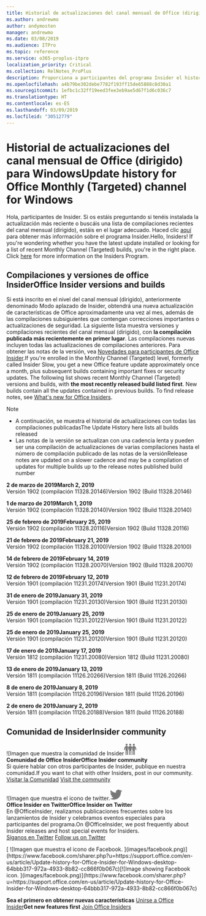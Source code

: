 ```yaml
---
title: Historial de actualizaciones del canal mensual de Office (dirigido)
ms.author: andrewmo
author: andymosten
manager: andrewmo
ms.date: 03/08/2019
ms.audience: ITPro
ms.topic: reference
ms.service: o365-proplus-itpro
localization_priority: Critical
ms.collection: RelNotes_ProPlus
description: Proporciona a participantes del programa Insider el historial de actualizaciones de los lanzamientos del canal mensual de Office (dirigido) para versiones de escritorio de Windows
ms.openlocfilehash: a4b79be302debe7782f193ff15de65888c8d30a1
ms.sourcegitcommit: 1efbc1c32ff19eed3fee3eb9ae5d67f1d6c036c7
ms.translationtype: HT
ms.contentlocale: es-ES
ms.lasthandoff: 03/09/2019
ms.locfileid: "30512779"
---
```

# <a name="update-history-for-office-monthly-targeted-channel-for-windows"></a><span data-ttu-id="3879a-103">Historial de actualizaciones del canal mensual de Office (dirigido) para Windows</span><span class="sxs-lookup"><span data-stu-id="3879a-103">Update history for Office Monthly (Targeted) channel for Windows</span></span>

<span data-ttu-id="3879a-p101">Hola, participantes de Insider. Si os estáis preguntando si tenéis instalada la actualización más reciente o buscáis una lista de compilaciones recientes del canal mensual (dirigido), estáis en el lugar adecuado. Haced clic [aquí](https://insider.office.com/) para obtener más información sobre el programa Insider.</span><span class="sxs-lookup"><span data-stu-id="3879a-p101">Hello, Insiders! If you're wondering whether you have the latest update installed or looking for a list of recent Monthly Channel (Targeted) builds, you're in the right place. Click [here](https://insider.office.com/) for more information on the Insiders Program.</span></span>

## <a name="office-insider-versions-and-builds"></a><span data-ttu-id="3879a-107">Compilaciones y versiones de office Insider</span><span class="sxs-lookup"><span data-stu-id="3879a-107">Office Insider versions and builds</span></span>

<span data-ttu-id="3879a-p102">Si está inscrito en el nivel del canal mensual (dirigido), anteriormente denominado Modo aplazado de Insider, obtendrá una nueva actualización de características de Office aproximadamente una vez al mes, además de las compilaciones subsiguientes que contengan correcciones importantes o actualizaciones de seguridad. La siguiente lista muestra versiones y compilaciones recientes del canal mensual (dirigido), con **la compilación publicada más recientemente en primer lugar**. Las compilaciones nuevas incluyen todas las actualizaciones de compilaciones anteriores. Para obtener las notas de la versión, vea [Novedades para participantes de Office Insider](https://support.office.com/es-ES/article/what-s-new-for-office-insiders-c152d1e2-96ff-4ce9-8c14-e74e13847a24).</span><span class="sxs-lookup"><span data-stu-id="3879a-p102">If you're enrolled in the Monthly Channel (Targeted) level, formerly called Insider Slow, you get a new Office feature update approximately once a month, plus subsequent builds containing important fixes or security updates. The following list shows recent Monthly Channel (Targeted) versions and builds, with **the most recently released build listed first**. New builds contain all the updates contained in previous builds. To find release notes, see [What's new for Office Insiders](https://support.office.com/es-ES/article/what-s-new-for-office-insiders-c152d1e2-96ff-4ce9-8c14-e74e13847a24).</span></span>

> [!NOTE]
> - <span data-ttu-id="3879a-112">A continuación, se muestra el historial de actualizaciones con todas las compilaciones publicadas</span><span class="sxs-lookup"><span data-stu-id="3879a-112">The Update History here lists all builds released</span></span>
> - <span data-ttu-id="3879a-113">Las notas de la versión se actualizan con una cadencia lenta y pueden ser una compilación de actualizaciones de varias compilaciones hasta el número de compilación publicado de las notas de la versión</span><span class="sxs-lookup"><span data-stu-id="3879a-113">Release notes are updated on a slower cadence and may be a compilation of updates for multiple builds up to the release notes published build number</span></span>

<span data-ttu-id="3879a-114">**2 de marzo de 2019**</span><span class="sxs-lookup"><span data-stu-id="3879a-114">**March 2, 2019**</span></span><br/> <span data-ttu-id="3879a-115">Versión 1902 (compilación 11328.20146)</span><span class="sxs-lookup"><span data-stu-id="3879a-115">Version 1902 (Build 11328.20146)</span></span><br/>

<span data-ttu-id="3879a-116">**1 de marzo de 2019**</span><span class="sxs-lookup"><span data-stu-id="3879a-116">**March 1, 2019**</span></span><br/> <span data-ttu-id="3879a-117">Versión 1902 (compilación 11328.20140)</span><span class="sxs-lookup"><span data-stu-id="3879a-117">Version 1902 (Build 11328.20140)</span></span><br/>

<span data-ttu-id="3879a-118">**25 de febrero de 2019**</span><span class="sxs-lookup"><span data-stu-id="3879a-118">**February 25, 2019**</span></span><br/> <span data-ttu-id="3879a-119">Versión 1902 (compilación 11328.20116)</span><span class="sxs-lookup"><span data-stu-id="3879a-119">Version 1902 (Build 11328.20116)</span></span><br/>

<span data-ttu-id="3879a-120">**21 de febrero de 2019**</span><span class="sxs-lookup"><span data-stu-id="3879a-120">**February 21, 2019**</span></span><br/> <span data-ttu-id="3879a-121">Versión 1902 (compilación 11328.20100)</span><span class="sxs-lookup"><span data-stu-id="3879a-121">Version 1902 (Build 11328.20100)</span></span><br/>

<span data-ttu-id="3879a-122">**14 de febrero de 2019**</span><span class="sxs-lookup"><span data-stu-id="3879a-122">**February 14, 2019**</span></span><br/> <span data-ttu-id="3879a-123">Versión 1902 (compilación 11328.20070)</span><span class="sxs-lookup"><span data-stu-id="3879a-123">Version 1902 (Build 11328.20070)</span></span><br/>

<span data-ttu-id="3879a-124">**12 de febrero de 2019**</span><span class="sxs-lookup"><span data-stu-id="3879a-124">**February 12, 2019**</span></span><br/> <span data-ttu-id="3879a-125">Versión 1901 (compilación 11231.20174)</span><span class="sxs-lookup"><span data-stu-id="3879a-125">Version 1901 (Build 11231.20174)</span></span><br/>

<span data-ttu-id="3879a-126">**31 de enero de 2019**</span><span class="sxs-lookup"><span data-stu-id="3879a-126">**January 31, 2019**</span></span><br/> <span data-ttu-id="3879a-127">Versión 1901 (compilación 11231.20130)</span><span class="sxs-lookup"><span data-stu-id="3879a-127">Version 1901 (Build 11231.20130)</span></span><br/> 

<span data-ttu-id="3879a-128">**25 de enero de 2019**</span><span class="sxs-lookup"><span data-stu-id="3879a-128">**January 25, 2019**</span></span><br/> <span data-ttu-id="3879a-129">Versión 1901 (compilación 11231.20122)</span><span class="sxs-lookup"><span data-stu-id="3879a-129">Version 1901 (Build 11231.20122)</span></span><br/> 

<span data-ttu-id="3879a-130">**25 de enero de 2019**</span><span class="sxs-lookup"><span data-stu-id="3879a-130">**January 25, 2019**</span></span><br/> <span data-ttu-id="3879a-131">Versión 1901 (compilación 11231.20120)</span><span class="sxs-lookup"><span data-stu-id="3879a-131">Version 1901 (Build 11231.20120)</span></span><br/> 

<span data-ttu-id="3879a-132">**17 de enero de 2019**</span><span class="sxs-lookup"><span data-stu-id="3879a-132">**January 17, 2019**</span></span><br/> <span data-ttu-id="3879a-133">Versión 1812 (compilación 11231.20080)</span><span class="sxs-lookup"><span data-stu-id="3879a-133">Version 1812 (Build 11231.20080)</span></span><br/> 

<span data-ttu-id="3879a-134">**13 de enero de 2019**</span><span class="sxs-lookup"><span data-stu-id="3879a-134">**January 13, 2019**</span></span><br/> <span data-ttu-id="3879a-135">Versión 1811 (compilación 11126.20266)</span><span class="sxs-lookup"><span data-stu-id="3879a-135">Version 1811 (Build 11126.20266)</span></span><br/>

<span data-ttu-id="3879a-136">**8 de enero de 2019**</span><span class="sxs-lookup"><span data-stu-id="3879a-136">**January 8, 2019**</span></span><br/> <span data-ttu-id="3879a-137">Versión 1811 (compilación 11126.20196)</span><span class="sxs-lookup"><span data-stu-id="3879a-137">Version 1811 (build 11126.20196)</span></span><br/> 

<span data-ttu-id="3879a-138">**2 de enero de 2019**</span><span class="sxs-lookup"><span data-stu-id="3879a-138">**January 2, 2019**</span></span><br/> <span data-ttu-id="3879a-139">Versión 1811 (compilación 11126.20188)</span><span class="sxs-lookup"><span data-stu-id="3879a-139">Version 1811 (build 11126.20188)</span></span><br/> 


## <a name="insider-community"></a><span data-ttu-id="3879a-140">Comunidad de Insider</span><span class="sxs-lookup"><span data-stu-id="3879a-140">Insider community</span></span>

<span data-ttu-id="3879a-141">![Imagen que muestra la comunidad de Insider</span><span class="sxs-lookup"><span data-stu-id="3879a-141">![Image showing insider community.</span></span> ](images/insidercommunity.png)<br/>
<span data-ttu-id="3879a-142">**Comunidad de Office Insider**</span><span class="sxs-lookup"><span data-stu-id="3879a-142">**Office Insider community**</span></span><br/> <span data-ttu-id="3879a-143">Si quiere hablar con otros participantes de Insider, publique en nuestra comunidad.</span><span class="sxs-lookup"><span data-stu-id="3879a-143">If you want to chat with other Insiders, post in our community.</span></span><br/><span data-ttu-id="3879a-144"> 
[Visitar la Comunidad](https://go.microsoft.com/fwlink/?linkid=843493)</span><span class="sxs-lookup"><span data-stu-id="3879a-144"> 
[Visit the community](https://go.microsoft.com/fwlink/?linkid=843493)</span></span><br/> 

<span data-ttu-id="3879a-145">![Imagen que muestra el icono de twitter.</span><span class="sxs-lookup"><span data-stu-id="3879a-145">![Image showing twitter icon.</span></span> ](images/twitter.png)<br/>
<span data-ttu-id="3879a-146">**Office Insider en Twitter**</span><span class="sxs-lookup"><span data-stu-id="3879a-146">**Office Insider on Twitter**</span></span><br/> <span data-ttu-id="3879a-147">En @OfficeInsider, realizamos publicaciones frecuentes sobre los lanzamientos de Insider y celebramos eventos especiales para participantes del programa.</span><span class="sxs-lookup"><span data-stu-id="3879a-147">On @OfficeInsider, we post frequently about Insider releases and host special events for Insiders.</span></span><br/><span data-ttu-id="3879a-148"> 
[Síganos en Twitter](https://go.microsoft.com/fwlink/?linkid=717717)</span><span class="sxs-lookup"><span data-stu-id="3879a-148"> 
[Follow us on Twitter](https://go.microsoft.com/fwlink/?linkid=717717)</span></span><br/> 

<span data-ttu-id="3879a-149">
  [
  ![Imagen que muestra el icono de Facebook. ](images/facebook.png)](https://www.facebook.com/sharer.php?u=https://support.office.com/en-us/article/Update-history-for-Office-Insider-for-Windows-desktop-64bbb317-972a-4933-8b82-cc866f0b067c)</span><span class="sxs-lookup"><span data-stu-id="3879a-149">[![Image showing Facebook icon. ](images/facebook.png)](https://www.facebook.com/sharer.php?u=https://support.office.com/en-us/article/Update-history-for-Office-Insider-for-Windows-desktop-64bbb317-972a-4933-8b82-cc866f0b067c)</span></span>       


<span data-ttu-id="3879a-150">**Sea el primero en obtener nuevas características**
[Unirse a Office Insider](https://insider.office.com/)</span><span class="sxs-lookup"><span data-stu-id="3879a-150">**Get new features first**
[Join Office Insiders](https://insider.office.com/)</span></span>